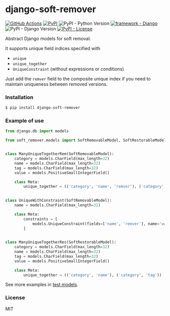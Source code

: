 # django-soft-remover

[![GitHub Actions](https://github.com/pikhovkin/django-soft-remover/workflows/build/badge.svg)](https://github.com/pikhovkin/django-soft-remover/actions)
[![PyPI](https://img.shields.io/pypi/v/django-soft-remover.svg)](https://pypi.org/project/django-soft-remover/)
![PyPI - Python Version](https://img.shields.io/pypi/pyversions/django-soft-remover.svg)
[![framework - Django](https://img.shields.io/badge/framework-Django-0C3C26.svg)](https://www.djangoproject.com/)
![PyPI - Django Version](https://img.shields.io/pypi/djversions/django-soft-remover.svg)
[![PyPI - License](https://img.shields.io/pypi/l/django-soft-remover)](./LICENSE)

Abstract Django models for soft removal.

It supports unique field indices specified with
- `unique`
- `unique_together`
- `UniqueConstraint` (without expressions or conditions)

Just add the `remver` field to the composite unique index if you need to maintain uniqueness between removed versions.

### Installation

```bash
$ pip install django-soft-remover
```

### Example of use

```python
from django.db import models

from soft_remover.models import SoftRemovableModel, SoftRestorableModel


class ManyUniqueTogetherRem(SoftRemovableModel):
    category = models.CharField(max_length=32)
    name = models.CharField(max_length=32)
    tag = models.CharField(max_length=32)
    value = models.PositiveSmallIntegerField()

    class Meta:
        unique_together = (('category', 'name', 'remver'), ('category', 'tag', 'remver'))

        
class UniqueWithConstraint(SoftRemovableModel):
    name = models.CharField(max_length=32)

    class Meta:
        constraints = [
            models.UniqueConstraint(fields=['name', 'remver'], name='uwc_name_remver'),
        ]

        
class ManyUniqueTogetherRes(SoftRestorableModel):
    category = models.CharField(max_length=32)
    name = models.CharField(max_length=32)
    tag = models.CharField(max_length=32)
    value = models.PositiveSmallIntegerField()

    class Meta:
        unique_together = (('category', 'name'), ('category', 'tag'))
```

See more examples in [test models](https://github.com/pikhovkin/django-soft-remover/blob/master/soft_remover/tests/models.py).

### License

MIT
